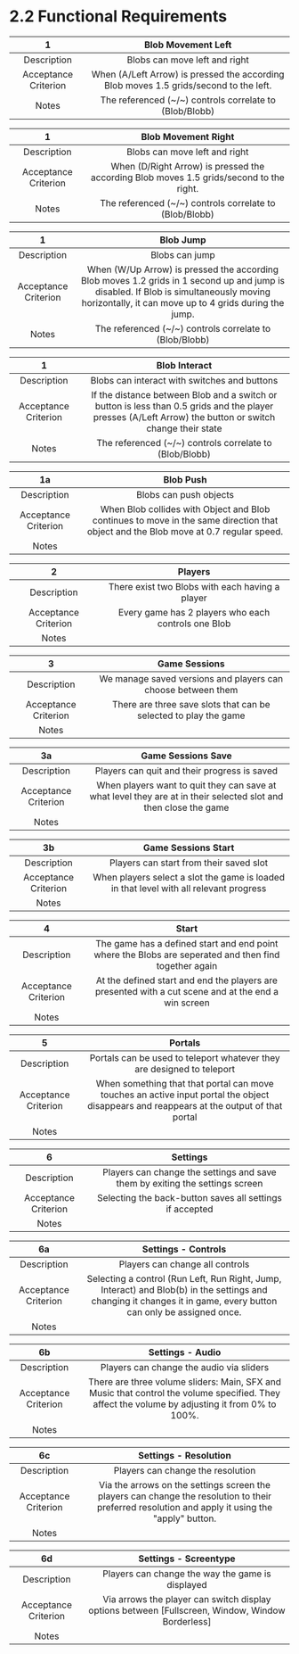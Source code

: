 # 2.2 Functional Requirements

|           1            |                                  Blob Movement  Left                                  |
|:----------------------:|:-------------------------------------------------------------------------------------:|
|      Description       |                             Blobs can move left and right                             |
|  Acceptance Criterion  | When (A/Left Arrow) is pressed the according Blob moves 1.5 grids/second to the left. |
|         Notes          |                The referenced (~/~) controls correlate to (Blob/Blobb)                |

|           1            |                                  Blob Movement  Right                                   |
|:----------------------:|:---------------------------------------------------------------------------------------:|
|      Description       |                              Blobs can move left and right                              |
|  Acceptance Criterion  | When (D/Right Arrow) is pressed the according Blob moves 1.5 grids/second to the right. |
|         Notes          |                 The referenced (~/~) controls correlate to (Blob/Blobb)                 |

|          1           |                                                                                           Blob Jump                                                                                            |
|:--------------------:|:----------------------------------------------------------------------------------------------------------------------------------------------------------------------------------------------:|
|     Description      |                                                                                         Blobs can jump                                                                                         |
| Acceptance Criterion | When (W/Up Arrow) is pressed the according Blob moves 1.2 grids in 1 second up and jump is disabled. If Blob is simultaneously moving horizontally, it can move up to 4 grids during the jump. |
|        Notes         |                                                                    The referenced (~/~) controls correlate to (Blob/Blobb)                                                                     |

|           1            |                                                                      Blob Interact                                                                       |
|:----------------------:|:--------------------------------------------------------------------------------------------------------------------------------------------------------:|
|      Description       |                                                       Blobs can interact with switches and buttons                                                       |
|  Acceptance Criterion  | If the distance between Blob and a switch or button is less than 0.5 grids and the player presses (A/Left Arrow) the button or switch change their state |
|         Notes          |                                                 The referenced (~/~) controls correlate to (Blob/Blobb)                                                  |

|          1a          |                                                              Blob Push                                                              |
|:--------------------:|:-----------------------------------------------------------------------------------------------------------------------------------:|
|     Description      |                                                       Blobs can push objects                                                        |
| Acceptance Criterion | When Blob collides with Object and Blob continues to move in the same direction that object and the Blob move at 0.7 regular speed. |
|        Notes         |                                                                                                                                     |

|          2           |                       Players                       |
|:--------------------:|:---------------------------------------------------:|
|     Description      |   There exist two Blobs with each having a player   |
| Acceptance Criterion | Every game has 2 players who each controls one Blob |
|        Notes         |                                                     |

|          3           |                          Game Sessions                           |
|:--------------------:|:----------------------------------------------------------------:|
|     Description      |   We manage saved versions and players can choose between them   |
| Acceptance Criterion | There are three save slots that can be selected to play the game |
|        Notes         |                                                                  |

|          3a          |                                                Game Sessions Save                                                |
|:--------------------:|:----------------------------------------------------------------------------------------------------------------:|
|     Description      |                                   Players can quit and their progress is saved                                   |
| Acceptance Criterion | When players want to quit they can save at what level they are at in their selected slot and then close the game |
|        Notes         |                                                                                                                  |

|          3b          |                                  Game Sessions Start                                   |
|:--------------------:|:--------------------------------------------------------------------------------------:|
|     Description      |                        Players can start from their saved slot                         |
| Acceptance Criterion | When players select a slot the game is loaded in that level with all relevant progress |
|        Notes         |                                                                                        |

|          4           |                                                 Start                                                 |
|:--------------------:|:-----------------------------------------------------------------------------------------------------:|
|     Description      | The game has a defined start and end point where the Blobs are seperated and then find together again |
| Acceptance Criterion |  At the defined start and end the players are presented with a cut scene and at the end a win screen  |
|        Notes         |                                                                                                       |

|          5           |                                                                 Portals                                                                  |
|:--------------------:|:----------------------------------------------------------------------------------------------------------------------------------------:|
|     Description      |                                  Portals can be used to teleport whatever they are designed to teleport                                  |
| Acceptance Criterion | When something that that portal can move touches an active input portal the object disappears and reappears at the output of that portal |
|        Notes         |                                                                                                                                          |

|          6           |                                   Settings                                   |
|:--------------------:|:----------------------------------------------------------------------------:|
|     Description      | Players can change the settings and save them by exiting the settings screen |
| Acceptance Criterion |           Selecting the back-button saves all settings if accepted           |
|        Notes         |                                                                              |

|          6a          |                                                                        Settings - Controls                                                                        |
|:--------------------:|:-----------------------------------------------------------------------------------------------------------------------------------------------------------------:|
|     Description      |                                                                  Players can change all controls                                                                  |
| Acceptance Criterion | Selecting a control (Run Left, Run Right, Jump, Interact) and Blob(b) in the settings and changing it changes it in game, every button can only be assigned once. |
|        Notes         |                                                                                                                                                                   |

|          6b          |                                                                Settings - Audio                                                                |
|:--------------------:|:----------------------------------------------------------------------------------------------------------------------------------------------:|
|     Description      |                                                    Players can change the audio via sliders                                                    |
| Acceptance Criterion | There are three volume sliders: Main, SFX and Music that control the volume specified. They affect the volume by adjusting it from 0% to 100%. |
|        Notes         |                                                                                                                                                |

|          6c          |                                                              Settings - Resolution                                                               |
|:--------------------:|:------------------------------------------------------------------------------------------------------------------------------------------------:|
|     Description      |                                                        Players can change the resolution                                                         |
| Acceptance Criterion | Via the arrows on the settings screen the players can change the resolution to their preferred resolution and apply it using the "apply" button. |
|        Notes         |                                                                                                                                                  |

|          6d          |                                      Settings - Screentype                                       |
|:--------------------:|:------------------------------------------------------------------------------------------------:|
|     Description      |                         Players can change the way the game is displayed                         |
| Acceptance Criterion | Via arrows the player can switch display options between [Fullscreen, Window, Window Borderless] |
|        Notes         |                                                                                                  |